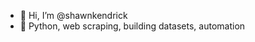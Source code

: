 - 👋 Hi, I’m @shawnkendrick
- 👀 Python, web scraping, building datasets, automation

<!---
shawnkendrick/shawnkendrick is a ✨ special ✨ repository because its `README.md` (this file) appears on your GitHub profile.
You can click the Preview link to take a look at your changes.
--->
